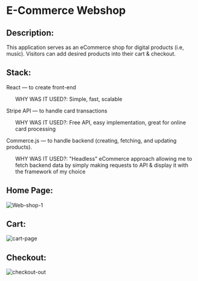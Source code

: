 <h1> 
E-Commerce Webshop
</h1> 

<h2>Description: </h2>
 
This application serves as an eCommerce shop for digital products (i.e, music). Visitors can add desired products into their cart & checkout. <br />

<h2> Stack: </h2>
  React — to create front-end <br />
  <ul>WHY WAS IT USED?: Simple, fast, scalable </ul>
  Stripe API — to handle card transactions <br />
  <ul>WHY WAS IT USED?: Free API, easy implementation, great for online card processing </ul>
  Commerce.js — to handle backend (creating, fetching, and updating products). <br />
  <ul>WHY WAS IT USED?: "Headless" eCommerce approach allowing me to fetch backend data by simply making requests to API & display it with the framework of my choice </ul>
  
 <h2>Home Page:</h2>

![Web-shop-1](https://user-images.githubusercontent.com/76006857/153685235-b41d1e26-6ecb-431b-982b-37d026949c7b.PNG)

<h2>Cart:</h2>

![cart-page](https://user-images.githubusercontent.com/76006857/153685645-da920cc4-d539-4eea-9baf-34a5bde5c406.PNG)

<h2>Checkout:</h2>

![checkout-out](https://user-images.githubusercontent.com/76006857/153685848-77d3434b-d8e6-4304-b804-59fe3fd833da.PNG)
